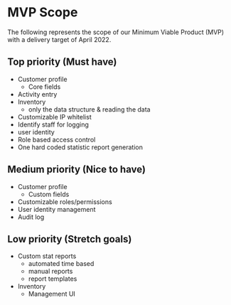 # MVP Scope

The following represents the scope of our Minimum Viable Product (MVP) with a delivery target of April 2022.

## Top priority (Must have)

- Customer profile
  - Core fields
- Activity entry
- Inventory
  - only the data structure & reading the data
- Customizable IP whitelist
- Identify staff for logging
- user identity
- Role based access control
- One hard coded statistic report generation

## Medium priority (Nice to have)

- Customer profile
  - Custom fields
- Customizable roles/permissions
- User identity management
- Audit log

## Low priority (Stretch goals)

- Custom stat reports
  - automated time based
  - manual reports
  - report templates
- Inventory
  - Management UI